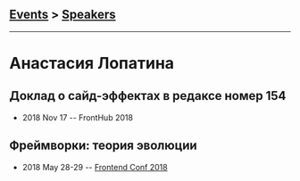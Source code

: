 ## [Events](../README.md) > [Speakers](../speakers.md)
---

# Анастасия Лопатина

## Доклад о сайд-эффектах в редаксе номер 154
- 2018 Nov 17 -- FrontHub 2018    
## Фреймворки: теория эволюции
- 2018 May 28-29 -- [Frontend Conf 2018](https://www.youtube.com/watch?v=aVg0zs1iX7w)    
